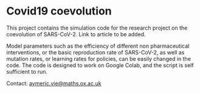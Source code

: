 # Covid19 coevolution

This project contains the simulation code for the research project on the coevolution of SARS-CoV-2.
Link to article to be added.

Model parameters such as the efficiency of different non pharmaceutical interventions, or the basic reproduction rate of SARS-CoV-2, as well as mutation rates, or learning rates for policies, can be easily changed in the code. The code is designed to work on Google Colab, and the script is self sufficient to run. 

Contact: aymeric.vie@maths.ox.ac.uk
